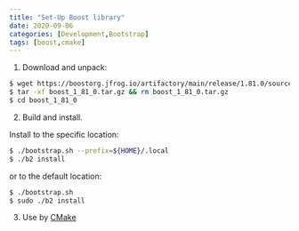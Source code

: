 ```yaml
---
title: "Set-Up Boost library"
date: 2020-09-06
categories: [Development,Bootstrap]
tags: [boost,cmake]
---
```


1. Download and unpack:
```bash
$ wget https://boostorg.jfrog.io/artifactory/main/release/1.81.0/source/boost_1_81_0.tar.gz
$ tar -xf boost_1_81_0.tar.gz && rm boost_1_81_0.tar.gz
$ cd boost_1_81_0
```
2. Build and install.

Install to the specific location:
```bash
$ ./bootstrap.sh --prefix=${HOME}/.local
$ ./b2 install
```
or to the default location:
```bash
$ ./bootstrap.sh
$ sudo ./b2 install
```
3. Use by [CMake](https://cmake.org/cmake/help/latest/module/FindBoost.html)
